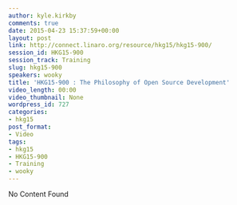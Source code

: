 ```yaml
---
author: kyle.kirkby
comments: true
date: 2015-04-23 15:37:59+00:00
layout: post
link: http://connect.linaro.org/resource/hkg15/hkg15-900/
session_id: HKG15-900
session_track: Training
slug: hkg15-900
speakers: wooky
title: 'HKG15-900 : The Philosophy of Open Source Development'
video_length: 00:00
video_thumbnail: None
wordpress_id: 727
categories:
- hkg15
post_format:
- Video
tags:
- hkg15
- HKG15-900
- Training
- wooky
---
```


No Content Found
